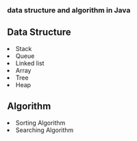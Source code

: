 ### data structure and algorithm in Java

## Data Structure

 <li> Stack
 <li> Queue
 <li> Linked list
 <li> Array
 <li> Tree
 <li> Heap
  
 
## Algorithm

 <li> Sorting Algorithm
 <li> Searching Algorithm

